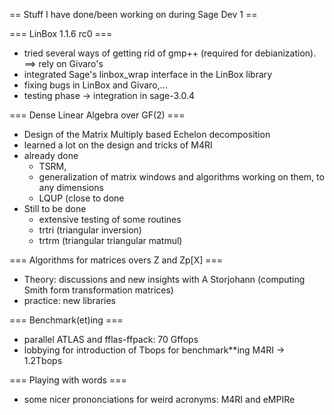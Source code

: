 == Stuff I have done/been working on during Sage Dev 1 ==

=== LinBox 1.1.6 rc0 ===

 * tried several ways of getting rid of gmp++ (required for debianization). ==> rely on Givaro's
 * integrated Sage's linbox_wrap interface in the LinBox library
 * fixing bugs in LinBox and Givaro,...
 * testing phase -> integration in sage-3.0.4

=== Dense Linear Algebra over GF(2) ===
 
* Design of the Matrix Multiply based Echelon decomposition
 * learned a lot on the design and tricks of M4RI
 * already done 
   * TSRM, 
   * generalization of matrix windows and algorithms working on them, to any dimensions
   * LQUP (close to done
 * Still to be done
   * extensive testing of some routines
   * trtri (triangular inversion)
   * trtrm (triangular triangular matmul)

=== Algorithms for matrices overs Z and Zp[X] ===
 * Theory: discussions and new insights with A Storjohann (computing Smith form transformation matrices)
 * practice: new libraries

=== Benchmark(et)ing ===
 * parallel ATLAS and fflas-ffpack: 70 Gffops
 * lobbying for introduction of Tbops for benchmark**ing M4RI -> 1.2Tbops

=== Playing with words ===
 * some nicer prononciations for weird acronyms: M4RI and eMPIRe
